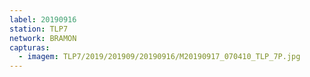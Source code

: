 ```yaml
---
label: 20190916
station: TLP7
network: BRAMON
capturas:
  - imagem: TLP7/2019/201909/20190916/M20190917_070410_TLP_7P.jpg
---
```

